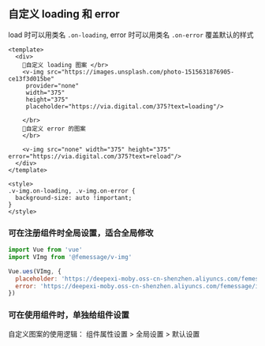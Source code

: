 ## 自定义 loading 和 error
load 时可以用类名 `.on-loading`, error 时可以用类名 `.on-error` 覆盖默认的样式

```vue
<template>
  <div>
    自定义 loading 图案 </br>
    <v-img src="https://images.unsplash.com/photo-1515631876905-ce13f3d015be"
     provider="none"
     width="375"
     height="375"
     placeholder="https://via.digital.com/375?text=loading"/>

    </br>
    自定义 error 的图案
    </br>

    <v-img src="none" width="375" height="375" error="https://via.digital.com/375?text=reload"/>
  </div>
</template>

<style>
.v-img.on-loading, .v-img.on-error {
  background-size: auto !important;
}
</style>
```

### 可在注册组件时全局设置，适合全局修改
```javascript
import Vue from 'vue'
import VImg from '@femessage/v-img'

Vue.ues(VImg, {
  placeholder: 'https://deepexi-moby.oss-cn-shenzhen.aliyuncs.com/femessage/bean_eater.svg',
  error: 'https://deepexi-moby.oss-cn-shenzhen.aliyuncs.com/femessage/iconmonstr-refresh-6.svg'
})
```

### 可在使用组件时，单独给组件设置
自定义图案的使用逻辑： 组件属性设置 > 全局设置 > 默认设置

